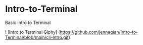 # Intro-to-Terminal
Basic intro to Terminal 

! [Intro to Terminal Giphy] (https://github.com/jennaqian/Intro-to-Terminal/blob/main/cli-Intro.gif)
